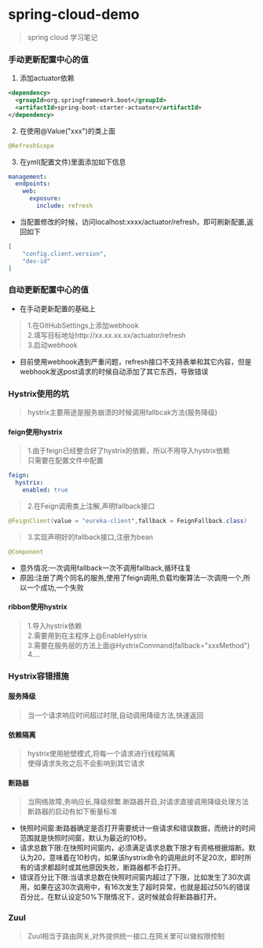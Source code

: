 # spring-cloud-demo
> spring cloud 学习笔记
### 手动更新配置中心的值
1. 添加actuator依赖
```xml
<dependency>
  <groupId>org.springframework.boot</groupId>
  <artifactId>spring-boot-starter-actuator</artifactId>
</dependency>
```
2. 在使用@Value("xxx")的类上面
```java
@RefreshScope
```
3. 在yml(配置文件)里面添加如下信息
```yaml
management:
  endpoints:
    web:
      exposure:
        include: refresh
```
- 当配置修改的时候，访问localhost:xxxx/actuator/refresh，即可刷新配置,返回如下
```json
[
    "config.client.version",
    "dev-id"
]
```
### 自动更新配置中心的值
- 在手动更新配置的基础上  
>1.在GitHubSettings上添加webhook  
>2.填写目标地址http://xx.xx.xx.xx/actuator/refresh  
>3.启动webhook  
- 目前使用webhook遇到严重问题，refresh接口不支持表单和其它内容，但是webhook发送post请求的时候自动添加了其它东西，导致错误

### Hystrix使用的坑
> hystrix主要用途是服务崩溃的时候调用fallbcak方法(服务降级)  
#### feign使用hystrix  
> 1.由于feign已经整合好了hystrix的依赖，所以不用导入hystrix依赖  
只需要在配置文件中配置  
```yaml
feign:
  hystrix:
    enabled: true
```
> 2.在Feign调用类上注解,声明fallback接口  
```java
@FeignClient(value = "eureka-client",fallback = FeignFallback.class)
```
> 3.实现声明好的fallback接口,注册为bean
```java
@Component
```
- 意外情况:一次调用fallback一次不调用fallback,循环往复
- 原因:注册了两个同名的服务,使用了feign调用,负载均衡算法一次调用一个,所以一个成功,一个失败
#### ribbon使用hystrix  
> 1.导入hystrix依赖  
> 2.需要用到在主程序上@EnableHystrix  
> 3.需要在服务层的方法上面@HystrixCommand(fallback="xxxMethod")  
> 4....

### Hystrix容错措施  
#### 服务降级  
> 当一个请求响应时间超过时限,自动调用降级方法,快速返回  
#### 依赖隔离  
> hystrix使用舱壁模式,将每一个请求进行线程隔离  
使得请求失败之后不会影响到其它请求  
#### 断路器  
> 当网络故障,务响应长,降级频繁.断路器开启,对请求直接调用降级处理方法  
断路器的启动有如下衡量标准  
- 快照时间窗:断路器确定是否打开需要统计一些请求和错误数据，而统计的时间范围就是快照时间窗，默认为最近的10秒。
- 请求总数下限:在快照时间窗内，必须满足请求总数下限才有资格根据熔断。默认为20，意味着在10秒内，如果该hystrix命令的调用此时不足20次，即时所有的请求都超时或其他原因失败，断路器都不会打开。
- 错误百分比下限:当请求总数在快照时间窗内超过了下限，比如发生了30次调用，如果在这30次调用中，有16次发生了超时异常，也就是超过50%的错误百分比，在默认设定50%下限情况下，这时候就会将断路器打开。
### Zuul
> Zuul相当于路由网关,对外提供统一接口,在网关里可以做权限控制
> 
